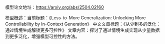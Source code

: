 模型论文地址：https://arxiv.org/abs/2504.02160

模型概述：当前标题：《Less-to-More Generalization: Unlocking More Controllability by In-Context Generation》
中文文章标题：《从少到多的泛化：通过情境生成解锁更多可控性》
文章内容：探讨了通过情境生成实现从少量数据到更多泛化，增强模型可控性的方法。
